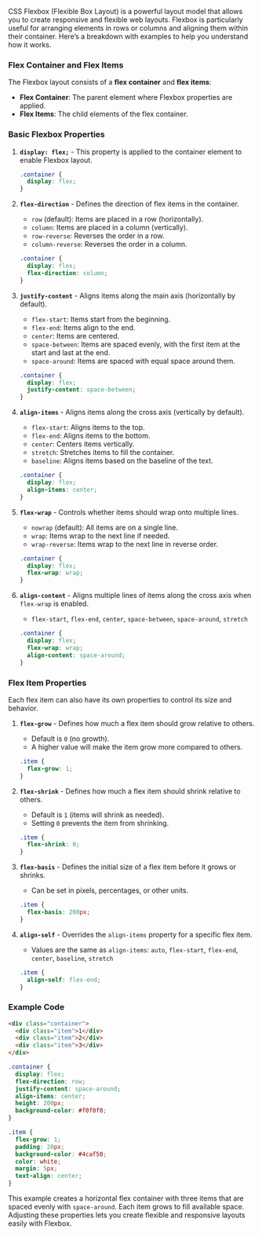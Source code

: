 CSS Flexbox (Flexible Box Layout) is a powerful layout model that allows you to create responsive and flexible web layouts. Flexbox is particularly useful for arranging elements in rows or columns and aligning them within their container. Here’s a breakdown with examples to help you understand how it works.

### Flex Container and Flex Items

The Flexbox layout consists of a **flex container** and **flex items**:
- **Flex Container**: The parent element where Flexbox properties are applied.
- **Flex Items**: The child elements of the flex container.

### Basic Flexbox Properties

1. **`display: flex;`** - This property is applied to the container element to enable Flexbox layout.

   ```css
   .container {
     display: flex;
   }
   ```

2. **`flex-direction`** - Defines the direction of flex items in the container.
   - `row` (default): Items are placed in a row (horizontally).
   - `column`: Items are placed in a column (vertically).
   - `row-reverse`: Reverses the order in a row.
   - `column-reverse`: Reverses the order in a column.

   ```css
   .container {
     display: flex;
     flex-direction: column;
   }
   ```

3. **`justify-content`** - Aligns items along the main axis (horizontally by default).
   - `flex-start`: Items start from the beginning.
   - `flex-end`: Items align to the end.
   - `center`: Items are centered.
   - `space-between`: Items are spaced evenly, with the first item at the start and last at the end.
   - `space-around`: Items are spaced with equal space around them.

   ```css
   .container {
     display: flex;
     justify-content: space-between;
   }
   ```

4. **`align-items`** - Aligns items along the cross axis (vertically by default).
   - `flex-start`: Aligns items to the top.
   - `flex-end`: Aligns items to the bottom.
   - `center`: Centers items vertically.
   - `stretch`: Stretches items to fill the container.
   - `baseline`: Aligns items based on the baseline of the text.

   ```css
   .container {
     display: flex;
     align-items: center;
   }
   ```

5. **`flex-wrap`** - Controls whether items should wrap onto multiple lines.
   - `nowrap` (default): All items are on a single line.
   - `wrap`: Items wrap to the next line if needed.
   - `wrap-reverse`: Items wrap to the next line in reverse order.

   ```css
   .container {
     display: flex;
     flex-wrap: wrap;
   }
   ```

6. **`align-content`** - Aligns multiple lines of items along the cross axis when `flex-wrap` is enabled.
   - `flex-start`, `flex-end`, `center`, `space-between`, `space-around`, `stretch`

   ```css
   .container {
     display: flex;
     flex-wrap: wrap;
     align-content: space-around;
   }
   ```

### Flex Item Properties

Each flex item can also have its own properties to control its size and behavior.

1. **`flex-grow`** - Defines how much a flex item should grow relative to others.
   - Default is `0` (no growth).
   - A higher value will make the item grow more compared to others.

   ```css
   .item {
     flex-grow: 1;
   }
   ```

2. **`flex-shrink`** - Defines how much a flex item should shrink relative to others.
   - Default is `1` (items will shrink as needed).
   - Setting `0` prevents the item from shrinking.

   ```css
   .item {
     flex-shrink: 0;
   }
   ```

3. **`flex-basis`** - Defines the initial size of a flex item before it grows or shrinks.
   - Can be set in pixels, percentages, or other units.

   ```css
   .item {
     flex-basis: 200px;
   }
   ```

4. **`align-self`** - Overrides the `align-items` property for a specific flex item.
   - Values are the same as `align-items`: `auto`, `flex-start`, `flex-end`, `center`, `baseline`, `stretch`

   ```css
   .item {
     align-self: flex-end;
   }
   ```

### Example Code

```html
<div class="container">
  <div class="item">1</div>
  <div class="item">2</div>
  <div class="item">3</div>
</div>
```

```css
.container {
  display: flex;
  flex-direction: row;
  justify-content: space-around;
  align-items: center;
  height: 200px;
  background-color: #f0f0f0;
}

.item {
  flex-grow: 1;
  padding: 20px;
  background-color: #4caf50;
  color: white;
  margin: 5px;
  text-align: center;
}
```

This example creates a horizontal flex container with three items that are spaced evenly with `space-around`. Each item grows to fill available space. Adjusting these properties lets you create flexible and responsive layouts easily with Flexbox.
